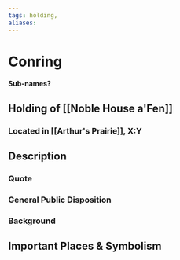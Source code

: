 ```yaml
---
tags: holding,
aliases:
---
```

# Conring
#### Sub-names?
## Holding of [[Noble House a'Fen]]
### Located in [[Arthur's Prairie]], X:Y
## Description
### Quote

### General Public Disposition

### Background
## Important Places & Symbolism


